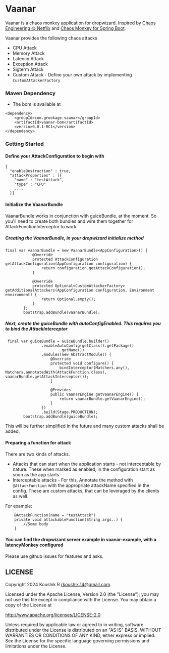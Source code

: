 # Vaanar

Vaanar is a chaos monkey application for dropwizard. Inspired
by [Chaos Engineering @ Netflix](https://github.com/Netflix/chaosmonkey)
and [Chaos Monkey for Spring Boot](https://github.com/codecentric/chaos-monkey-spring-boot). 

<p> Vaanar provides the following chaos attacks </p>

- CPU Attack
- Memory Attack
- Latency Attack
- Exception Attack
- Sigterm Attack
- Custom Attack - Define your own attack by implementing `CustomAttackerFactory`

### Maven Dependency

- The bom is available at

```
<dependency>
    <groupId>com.grookage.vaanar</groupId>
    <artifactId>vaanar-bom</artifactId>
    <versio>0.0.1-RC1</version>
</dependency>
```

### Getting Started

#### Define your AttackConfiguration to begin with

```
{
  "enableDestruction" : true,
  "attackProperties" : [{
    "name" : "testAttack",
    "type" : "CPU"
    ....
  }]
```

#### Initialize the VaanarBundle

VaanarBundle works in conjunction with guiceBundle, at the moment. So you'll need to create both bundles
and wire them together for AttackFunctionInterceptor to work.

##### Creating the VaanarBundle, in your dropwizard initialize method

```
final var vaanarBundle = new VaanarBundle<AppConfiguration>() {
            @Override
            protected AttackConfiguration getAttackConfiguration(AppConfiguration configuration) {
                return configuration.getAttackConfiguration();
            }

            @Override
            protected Optional<CustomAttackerFactory> getAdditionalAttackers(AppConfiguration configuration, Environment environment) {
                return Optional.empty();
            }
        };
        bootstrap.addBundle(vaanarBundle);
```

##### Next, create the guiceBundle with autoConfigEnabled. This requires you to bind the AttackInterceptor

```
 final var guiceBundle = GuiceBundle.builder()
                .enableAutoConfig(getClass().getPackage()
                        .getName())
                .modules(new AbstractModule() {
                    @Override
                    protected void configure() {
                        bindInterceptor(Matchers.any(), Matchers.annotatedWith(AttackFunction.class), vaanarBundle.getAttackInterceptor());
                    }

                    @Provides
                    public VaanarEngine getVaanarEngine() {
                        return vaanarBundle.getVaanarEngine();
                    }
                })
                .build(Stage.PRODUCTION);
        bootstrap.addBundle(guiceBundle);
```
This will be further simplified in the future and many custom attacks shall be added. 

#### Preparing a function for attack

There are two kinds of attacks.

- Attacks that can start when the application starts - not interceptable by nature. These when marked as enabled, in the configuration start as soon as the app starts
- Interceptable attacks - For this, Annotate the method with `@AttackFunction` with the appropriate attackName specified
  in the config. These are custom attacks, that can be leveraged by the clients as well. 

For example:

```
    @AttackFunction(name = "testAttack")
    private void attackableFunction(String args..) {
        //Some body
    }
```

#### You can find the dropwizard server example in vaanar-example, with a latencyMonkey configured

Please use github issues for features and asks. 

LICENSE
-------

Copyright 2024 Koushik R <rkoushik.14@gmail.com>.

Licensed under the Apache License, Version 2.0 (the "License");
you may not use this file except in compliance with the License.
You may obtain a copy of the License at

http://www.apache.org/licenses/LICENSE-2.0

Unless required by applicable law or agreed to in writing, software
distributed under the License is distributed on an "AS IS" BASIS,
WITHOUT WARRANTIES OR CONDITIONS OF ANY KIND, either express or implied.
See the License for the specific language governing permissions and
limitations under the License.


